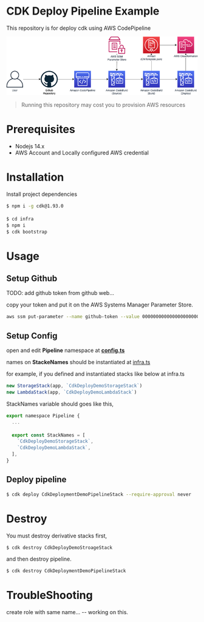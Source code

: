 # CDK Deploy Pipeline Example

This repository is for deploy cdk using AWS CodePipeline

<img src="img/architecture.png" />

> Running this repository may cost you to provision AWS resources

# Prerequisites

- Nodejs 14.x
- AWS Account and Locally configured AWS credential

# Installation

Install project dependencies

```bash
$ npm i -g cdk@1.93.0

$ cd infra
$ npm i
$ cdk bootstrap
```

# Usage

## Setup Github

TODO: add github token from github web...

copy your token and put it on the AWS Systems Manager Parameter Store.

```bash
aws ssm put-parameter --name github-token --value 0000000000000000000000000000000000000000 --overwrite
```

## Setup Config

open and edit **Pipeline** namespace at [**config.ts**](/infra/lib/interfaces/config.ts)

names on **StackeNames** should be instantiated at [infra.ts](/infra/lib/interfaces/infra.ts)

for example, if you defined and instantiated stacks like below at infra.ts

```javascript
new StorageStack(app, `CdkDeployDemoStorageStack`)
new LambdaStack(app, `CdkDeployDemoLambdaStack`)
```

StackNames variable should goes like this,
```javascript
export namespace Pipeline {
  ...

  export const StackNames = [
    `CdkDeployDemoStorageStack`,
    `CdkDeployDemoLambdaStack`,
  ],
}
```

## Deploy pipeline

```bash
$ cdk deploy CdkDeploymentDemoPipelineStack --require-approval never
```

# Destroy

You must destroy derivative stacks first,

```bash
$ cdk destroy CdkDeployDemoStroageStack
```

and then destroy pipeline.

```bash
$ cdk destroy CdkDeploymentDemoPipelineStack
```

# TroubleShooting

create role with same name... -- working on this.
